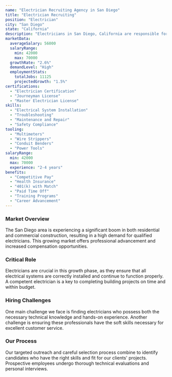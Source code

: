 ```yaml
---
name: "Electrician Recruiting Agency in San Diego"
title: "Electrician Recruiting"
position: "Electrician"
city: "San Diego"
state: "California"
description: "Electricians in San Diego, California are responsible for installing, maintaining, and repairing electrical systems in both residential and commercial settings."
marketData:
  averageSalary: 56000
  salaryRange:
    min: 42000
    max: 70000
  growthRate: "2.6%"
  demandLevel: "High"
  employmentStats:
    totalJobs: 11125
    projectedGrowth: "1.5%"
certifications:
  - "Electrician Certification"
  - "Journeyman License"
  - "Master Electrician License"
skills:
  - "Electrical System Installation"
  - "Troubleshooting"
  - "Maintenance and Repair"
  - "Safety Compliance"
tooling:
  - "Multimeters"
  - "Wire Strippers"
  - "Conduit Benders"
  - "Power Tools"
salaryRange:
  min: 42000
  max: 70000
  experience: "2-4 years"
benefits:
  - "Competitive Pay"
  - "Health Insurance"
  - "401(k) with Match"
  - "Paid Time Off"
  - "Training Programs"
  - "Career Advancement"
---
```


### Market Overview
The San Diego area is experiencing a significant boom in both residential and commercial construction, resulting in a high demand for qualified electricians. This growing market offers professional advancement and increased compensation opportunities.

### Critical Role
Electricians are crucial in this growth phase, as they ensure that all electrical systems are correctly installed and continue to function properly. A competent electrician is a key to completing building projects on time and within budget.

### Hiring Challenges
One main challenge we face is finding electricians who possess both the necessary technical knowledge and hands-on experience. Another challenge is ensuring these professionals have the soft skills necessary for excellent customer service.

### Our Process
Our targeted outreach and careful selection process combine to identify candidates who have the right skills and fit for our clients' projects. Prospective employees undergo thorough technical evaluations and personal interviews.

